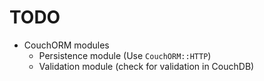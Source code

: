 # TODO

+ CouchORM modules
  + Persistence module (Use `CouchORM::HTTP`)
  + Validation module (check for validation in CouchDB)